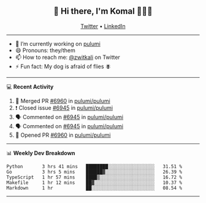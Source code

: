 <h2 align="center"> 👋 Hi there, I'm Komal 🧑🏾‍💻 </h2>
<p align="center">
    <a href="https://twitter.com/zwitkali">Twitter</a> •
    <a href="https://www.linkedin.com/in/komal-ali/">LinkedIn</a>
</p>

--------

- 🔭 I’m currently working on [pulumi](https://github.com/pulumi/pulumi)
- 😄 Pronouns: they/them
- 📫 How to reach me: [@zwitkali](https://twitter.com/zwitkali) on Twitter
- ⚡ Fun fact: My dog is afraid of flies 🪰

--------
💻 **Recent Activity**

<!--START_SECTION:activity-->
1. 🎉 Merged PR [#6960](https://github.com/pulumi/pulumi/pull/6960) in [pulumi/pulumi](https://github.com/pulumi/pulumi)
2. ❗️ Closed issue [#6945](https://github.com/pulumi/pulumi/issues/6945) in [pulumi/pulumi](https://github.com/pulumi/pulumi)
3. 🗣 Commented on [#6945](https://github.com/pulumi/pulumi/issues/6945) in [pulumi/pulumi](https://github.com/pulumi/pulumi)
4. 🗣 Commented on [#6945](https://github.com/pulumi/pulumi/issues/6945) in [pulumi/pulumi](https://github.com/pulumi/pulumi)
5. 💪 Opened PR [#6960](https://github.com/pulumi/pulumi/pull/6960) in [pulumi/pulumi](https://github.com/pulumi/pulumi)
<!--END_SECTION:activity-->

--------

📊 **Weekly Dev Breakdown**
<!--START_SECTION:waka-->
```text
Python       3 hrs 41 mins   ████████░░░░░░░░░░░░░░░░░   31.51 % 
Go           3 hrs 5 mins    ██████▓░░░░░░░░░░░░░░░░░░   26.39 % 
TypeScript   1 hr 57 mins    ████▒░░░░░░░░░░░░░░░░░░░░   16.72 % 
Makefile     1 hr 12 mins    ██▓░░░░░░░░░░░░░░░░░░░░░░   10.37 % 
Markdown     1 hr            ██░░░░░░░░░░░░░░░░░░░░░░░   08.54 % 
```
<!--END_SECTION:waka-->

--------